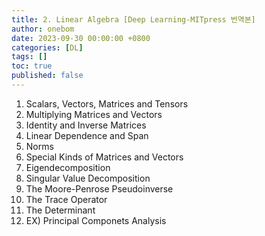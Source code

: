 ```yaml
---
title: 2. Linear Algebra [Deep Learning-MITpress 번역본]
author: onebom
date: 2023-09-30 00:00:00 +0800
categories: [DL]
tags: []
toc: true
published: false
---
```


1. Scalars, Vectors, Matrices and Tensors
2. Multiplying Matrices and Vectors
3. Identity and Inverse Matrices
4. Linear Dependence and Span
5. Norms
6. Special Kinds of Matrices and Vectors
7. Eigendecomposition
8. Singular Value Decomposition
9. The Moore-Penrose Pseudoinverse
10. The Trace Operator
11. The Determinant
12. EX) Principal Componets Analysis
    